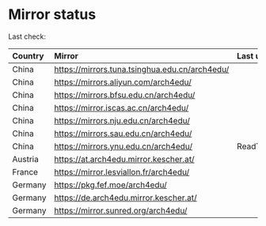 <script src="./time.js"></script>
# Mirror status
Last check: <script type="text/javascript">localize(1689683834.678649);</script>

|Country|Mirror|Last update|
|:------|:-----|:----------|
|China|https://mirrors.tuna.tsinghua.edu.cn/arch4edu/|<script type="text/javascript">localize(1689662007);</script>|
|China|https://mirrors.aliyun.com/arch4edu/|<script type="text/javascript">localize(1689575652);</script>|
|China|https://mirrors.bfsu.edu.cn/arch4edu/|<script type="text/javascript">localize(1689618737);</script>|
|China|https://mirror.iscas.ac.cn/arch4edu/|<script type="text/javascript">localize(1689662007);</script>|
|China|https://mirrors.nju.edu.cn/arch4edu/|<script type="text/javascript">localize(1689618737);</script>|
|China|https://mirrors.sau.edu.cn/arch4edu/|<script type="text/javascript">localize(1689618737);</script>|
|China|https://mirrors.ynu.edu.cn/arch4edu/|ReadTimeout|
|Austria|https://at.arch4edu.mirror.kescher.at/|<script type="text/javascript">localize(1689662007);</script>|
|France|https://mirror.lesviallon.fr/arch4edu/|<script type="text/javascript">localize(1689402753);</script>|
|Germany|https://pkg.fef.moe/arch4edu/|<script type="text/javascript">localize(1689662007);</script>|
|Germany|https://de.arch4edu.mirror.kescher.at/|<script type="text/javascript">localize(1689662007);</script>|
|Germany|https://mirror.sunred.org/arch4edu/|<script type="text/javascript">localize(1689662007);</script>|

<script src="./tablefilter/tablefilter.js"></script>
<script src="./table.js"></script>